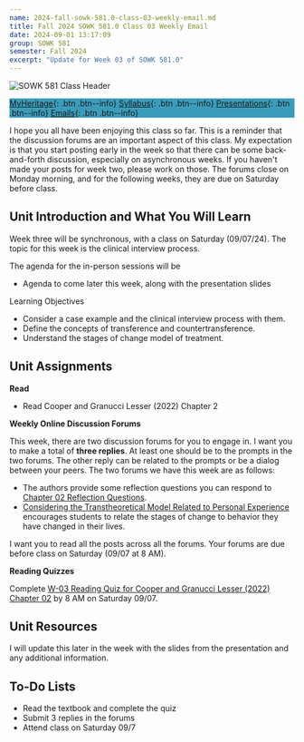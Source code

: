 ```yaml
---
name: 2024-fall-sowk-581.0-class-03-weekly-email.md
title: Fall 2024 SOWK 581.0 Class 03 Weekly Email
date: 2024-09-01 13:17:09
group: SOWK 581
semester: Fall 2024
excerpt: "Update for Week 03 of SOWK 581.0"
---
```


![SOWK 581 Class Header](https://jacobrcampbell.com/assets/media/2024-09-01-sowk-581-email-header-image.jpg)

<div style="background-color: #3b9cba; width: 100%;" markdown="1">

[MyHeritage](https://myheritage.heritage.edu/ICS/Academics/SOWK/SOWK_581/2425_FA-SOWK_581-0/){: .btn .btn--info}
[Syllabus](https://myheritage.heritage.edu/ICS/Academics/SOWK/SOWK_581/2425_FA-SOWK_581-0/Syllabus.jnz){: .btn .btn--info}
[Presentations](https://presentations.jacobrcampbell.com){: .btn .btn--info}
[Emails](https://jacobrcampbell.com/communications/){: .btn .btn--info}

</div>

I hope you all have been enjoying this class so far. This is a reminder that the discussion forums are an important aspect of this class. My expectation is that you start posting early in the week so that there can be some back-and-forth discussion, especially on asynchronous weeks. If you haven't made your posts for week two, please work on those. The forums close on Monday morning, and for the following weeks, they are due on Saturday before class.

## Unit Introduction and What You Will Learn

Week three will be synchronous, with a class on Saturday (09/07/24). The topic for this week is the clinical interview process. 

The agenda for the in-person sessions will be

- Agenda to come later this week, along with the presentation slides

Learning Objectives

- Consider a case example and the clinical interview process with them.
- Define the concepts of transference and countertransference.
- Understand the stages of change model of treatment.

## Unit Assignments

**Read**

- Read Cooper and Granucci Lesser (2022) Chapter 2

**Weekly Online Discussion Forums**

This week, there are two discussion forums for you to engage in. I want you to make a total of **three replies**. At least one should be to the prompts in the two forums. The other reply can be related to the prompts or be a dialog between your peers. The two forums we have this week are as follows:

- The authors provide some reflection questions you can respond to [Chapter 02 Reflection Questions](https://myheritage.heritage.edu/ICS/Academics/SOWK/SOWK_581/2425_FA-SOWK_581-0/🏫_W-03_92_-_98.jnz?portlet=Group_Discussion_Forums&screen=PostView&screenType=change&id=d04ec1b8-3065-4378-acb4-d2734df60c91). 
- [Considering the Transtheoretical Model Related to Personal Experience](https://myheritage.heritage.edu/ICS/Academics/SOWK/SOWK_581/2425_FA-SOWK_581-0/🏫_W-03_92_-_98.jnz?portlet=Group_Discussion_Forums&screen=PostView&screenType=change&id=bef271e4-c305-4e9f-891e-c575bb64b138) encourages students to relate the stages of change to behavior they have changed in their lives. 

I want you to read all the posts across all the forums. Your forums are due before class on Saturday (09/07 at 8 AM).

**Reading Quizzes**

Complete [W-03 Reading Quiz for Cooper and Granucci Lesser (2022) Chapter 02](https://myheritage.heritage.edu/ICS/Academics/SOWK/SOWK_581/2425_FA-SOWK_581-0/Assignments.jnz?portlet=Coursework&screen=TestBuilderView&screenType=change&id=c0ca086b-8d85-43f2-b091-3bcfc0e9b4c6) by 8 AM on Saturday 09/07.

## Unit Resources

I will update this later in the week with the slides from the presentation and any additional information.

## To-Do Lists

- Read the textbook and complete the quiz
- Submit 3 replies in the forums
- Attend class on Saturday 09/7